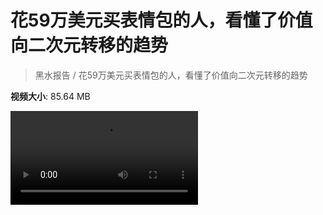 # 花59万美元买表情包的人，看懂了价值向二次元转移的趋势

> 黑水报告 / 花59万美元买表情包的人，看懂了价值向二次元转移的趋势

**视频大小**: 85.64 MB

<div class="video"><video src="https://file.hsyhx.top/archive/黑水报告/花59万美元买表情包的人，看懂了价值向二次元转移的趋势.mp4" controls preload>🤔 您的浏览器不支持 video 标签</video></div>